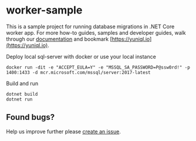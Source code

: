# worker-sample

This is a sample project for running database migrations in .NET Core worker app.
For more how-to guides, samples and developer guides, walk through our [documentation](https://yuniql.io/docs) and bookmark [https://yuniql.io](https://yuniql.io).

Deploy local sql-server with docker or use your local instance

```console
docker run -dit -e "ACCEPT_EULA=Y" -e "MSSQL_SA_PASSWORD=P@ssw0rd!" -p 1400:1433 -d mcr.microsoft.com/mssql/server:2017-latest
```

Build and run

```console
dotnet build
dotnet run
```

## Found bugs?

Help us improve further please [create an issue](https://github.com/rdagumampan/yuniql/issues/new).
